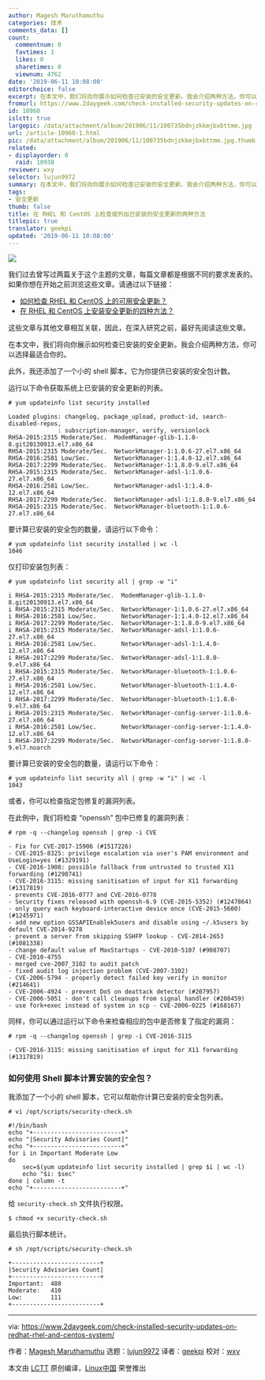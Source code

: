 ```yaml
---
author: Magesh Maruthamuthu
categories: 技术
comments_data: []
count:
  commentnum: 0
  favtimes: 1
  likes: 0
  sharetimes: 0
  viewnum: 4762
date: '2019-06-11 10:08:00'
editorchoice: false
excerpt: 在本文中，我们将向你展示如何检查已安装的安全更新。我会介绍两种方法，你可以选择最适合你的。
fromurl: https://www.2daygeek.com/check-installed-security-updates-on-redhat-rhel-and-centos-system/
id: 10960
islctt: true
largepic: /data/attachment/album/201906/11/100735bdnjzkkmjbxbttmm.jpg
url: /article-10960-1.html
pic: /data/attachment/album/201906/11/100735bdnjzkkmjbxbttmm.jpg.thumb.jpg
related:
- displayorder: 0
  raid: 10938
reviewer: wxy
selector: lujun9972
summary: 在本文中，我们将向你展示如何检查已安装的安全更新。我会介绍两种方法，你可以选择最适合你的。
tags:
- 安全更新
thumb: false
title: 在 RHEL 和 CentOS 上检查或列出已安装的安全更新的两种方法
titlepic: true
translator: geekpi
updated: '2019-06-11 10:08:00'
---
```


![](/data/attachment/album/201906/11/100735bdnjzkkmjbxbttmm.jpg)


我们过去曾写过两篇关于这个主题的文章，每篇文章都是根据不同的要求发表的。如果你想在开始之前浏览这些文章。请通过以下链接：


* [如何检查 RHEL 和 CentOS 上的可用安全更新？](/article-10938-1.html)
* [在 RHEL 和 CentOS 上安装安全更新的四种方法？](https://www.2daygeek.com/install-security-updates-on-redhat-rhel-centos-system/)


这些文章与其他文章相互关联，因此，在深入研究之前，最好先阅读这些文章。


在本文中，我们将向你展示如何检查已安装的安全更新。我会介绍两种方法，你可以选择最适合你的。


此外，我还添加了一个小的 shell 脚本，它为你提供已安装的安全包计数。


运行以下命令获取系统上已安装的安全更新的列表。



```
# yum updateinfo list security installed

Loaded plugins: changelog, package_upload, product-id, search-disabled-repos,
              : subscription-manager, verify, versionlock
RHSA-2015:2315 Moderate/Sec.  ModemManager-glib-1.1.0-8.git20130913.el7.x86_64
RHSA-2015:2315 Moderate/Sec.  NetworkManager-1:1.0.6-27.el7.x86_64
RHSA-2016:2581 Low/Sec.       NetworkManager-1:1.4.0-12.el7.x86_64
RHSA-2017:2299 Moderate/Sec.  NetworkManager-1:1.8.0-9.el7.x86_64
RHSA-2015:2315 Moderate/Sec.  NetworkManager-adsl-1:1.0.6-27.el7.x86_64
RHSA-2016:2581 Low/Sec.       NetworkManager-adsl-1:1.4.0-12.el7.x86_64
RHSA-2017:2299 Moderate/Sec.  NetworkManager-adsl-1:1.8.0-9.el7.x86_64
RHSA-2015:2315 Moderate/Sec.  NetworkManager-bluetooth-1:1.0.6-27.el7.x86_64
```

要计算已安装的安全包的数量，请运行以下命令：



```
# yum updateinfo list security installed | wc -l
1046
```

仅打印安装包列表：



```
# yum updateinfo list security all | grep -w "i"

i RHSA-2015:2315 Moderate/Sec.  ModemManager-glib-1.1.0-8.git20130913.el7.x86_64
i RHSA-2015:2315 Moderate/Sec.  NetworkManager-1:1.0.6-27.el7.x86_64
i RHSA-2016:2581 Low/Sec.       NetworkManager-1:1.4.0-12.el7.x86_64
i RHSA-2017:2299 Moderate/Sec.  NetworkManager-1:1.8.0-9.el7.x86_64
i RHSA-2015:2315 Moderate/Sec.  NetworkManager-adsl-1:1.0.6-27.el7.x86_64
i RHSA-2016:2581 Low/Sec.       NetworkManager-adsl-1:1.4.0-12.el7.x86_64
i RHSA-2017:2299 Moderate/Sec.  NetworkManager-adsl-1:1.8.0-9.el7.x86_64
i RHSA-2015:2315 Moderate/Sec.  NetworkManager-bluetooth-1:1.0.6-27.el7.x86_64
i RHSA-2016:2581 Low/Sec.       NetworkManager-bluetooth-1:1.4.0-12.el7.x86_64
i RHSA-2017:2299 Moderate/Sec.  NetworkManager-bluetooth-1:1.8.0-9.el7.x86_64
i RHSA-2015:2315 Moderate/Sec.  NetworkManager-config-server-1:1.0.6-27.el7.x86_64
i RHSA-2016:2581 Low/Sec.       NetworkManager-config-server-1:1.4.0-12.el7.x86_64
i RHSA-2017:2299 Moderate/Sec.  NetworkManager-config-server-1:1.8.0-9.el7.noarch
```

要计算已安装的安全包的数量，请运行以下命令：



```
# yum updateinfo list security all | grep -w "i" | wc -l
1043
```

或者，你可以检查指定包修复的漏洞列表。


在此例中，我们将检查 “openssh” 包中已修复的漏洞列表：



```
# rpm -q --changelog openssh | grep -i CVE

- Fix for CVE-2017-15906 (#1517226)
- CVE-2015-8325: privilege escalation via user's PAM environment and UseLogin=yes (#1329191)
- CVE-2016-1908: possible fallback from untrusted to trusted X11 forwarding (#1298741)
- CVE-2016-3115: missing sanitisation of input for X11 forwarding (#1317819)
- prevents CVE-2016-0777 and CVE-2016-0778
- Security fixes released with openssh-6.9 (CVE-2015-5352) (#1247864)
- only query each keyboard-interactive device once (CVE-2015-5600) (#1245971)
- add new option GSSAPIEnablek5users and disable using ~/.k5users by default CVE-2014-9278
- prevent a server from skipping SSHFP lookup - CVE-2014-2653 (#1081338)
- change default value of MaxStartups - CVE-2010-5107 (#908707)
- CVE-2010-4755
- merged cve-2007_3102 to audit patch
- fixed audit log injection problem (CVE-2007-3102)
- CVE-2006-5794 - properly detect failed key verify in monitor (#214641)
- CVE-2006-4924 - prevent DoS on deattack detector (#207957)
- CVE-2006-5051 - don't call cleanups from signal handler (#208459)
- use fork+exec instead of system in scp - CVE-2006-0225 (#168167)
```

同样，你可以通过运行以下命令来检查相应的包中是否修复了指定的漏洞：



```
# rpm -q --changelog openssh | grep -i CVE-2016-3115

- CVE-2016-3115: missing sanitisation of input for X11 forwarding (#1317819)
```

### 如何使用 Shell 脚本计算安装的安全包？


我添加了一个小的 shell 脚本，它可以帮助你计算已安装的安全包列表。



```
# vi /opt/scripts/security-check.sh

#!/bin/bash
echo "+-------------------------+"
echo "|Security Advisories Count|"
echo "+-------------------------+"
for i in Important Moderate Low
do
    sec=$(yum updateinfo list security installed | grep $i | wc -l)
    echo "$i: $sec"
done | column -t
echo "+-------------------------+"
```

给 `security-check.sh` 文件执行权限。



```
$ chmod +x security-check.sh
```

最后执行脚本统计。



```
# sh /opt/scripts/security-check.sh

+-------------------------+
|Security Advisories Count|
+-------------------------+
Important:  480
Moderate:   410
Low:        111
+-------------------------+
```



---


via: <https://www.2daygeek.com/check-installed-security-updates-on-redhat-rhel-and-centos-system/>


作者：[Magesh Maruthamuthu](https://www.2daygeek.com/author/magesh/) 选题：[lujun9972](https://github.com/lujun9972) 译者：[geekpi](https://github.com/geekpi) 校对：[wxy](https://github.com/wxy)


本文由 [LCTT](https://github.com/LCTT/TranslateProject) 原创编译，[Linux中国](https://linux.cn/) 荣誉推出